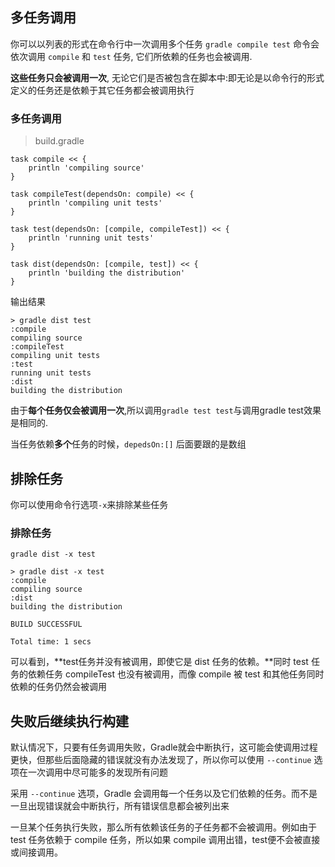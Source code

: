 ## 多任务调用

你可以以列表的形式在命令行中一次调用多个任务
`gradle compile test` 命令会依次调用 `compile` 和 `test` 任务, 它们所依赖的任务也会被调用. 

**这些任务只会被调用一次**, 无论它们是否被包含在脚本中:即无论是以命令行的形式定义的任务还是依赖于其它任务都会被调用执行

### 多任务调用

> build.gradle

```
task compile << {
    println 'compiling source'
}

task compileTest(dependsOn: compile) << {
    println 'compiling unit tests'
}

task test(dependsOn: [compile, compileTest]) << {
    println 'running unit tests'
}

task dist(dependsOn: [compile, test]) << {
    println 'building the distribution'
}

```

输出结果

```
> gradle dist test
:compile
compiling source
:compileTest
compiling unit tests
:test
running unit tests
:dist
building the distribution

```

由于**每个任务仅会被调用一次**,所以调用`gradle test test`与调用gradle test效果是相同的.

当任务依赖**多个**任务的时候，`depedsOn:[]` 后面要跟的是数组

## 排除任务

你可以使用命令行选项`-x`来排除某些任务

### 排除任务

    gradle dist -x test

```
> gradle dist -x test
:compile
compiling source
:dist
building the distribution

BUILD SUCCESSFUL

Total time: 1 secs

```

可以看到，**test任务并没有被调用，即使它是 dist 任务的依赖。**同时 test 任务的依赖任务 compileTest 也没有被调用，而像 compile 被 test 和其他任务同时依赖的任务仍然会被调用

## 失败后继续执行构建

默认情况下，只要有任务调用失败，Gradle就会中断执行，这可能会使调用过程更快，但那些后面隐藏的错误就没有办法发现了，所以你可以使用 `--continue` 选项在一次调用中尽可能多的发现所有问题

采用 `--continue` 选项，Gradle 会调用每一个任务以及它们依赖的任务。而不是一旦出现错误就会中断执行，所有错误信息都会被列出来

一旦某个任务执行失败，那么所有依赖该任务的子任务都不会被调用。例如由于 test 任务依赖于 compile 任务，所以如果 compile 调用出错，test便不会被直接或间接调用。









